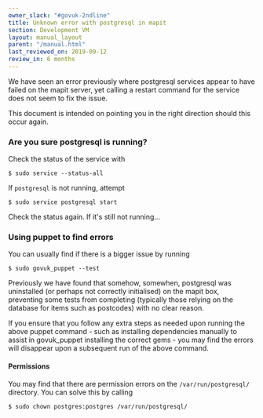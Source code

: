 ```yaml
---
owner_slack: "#govuk-2ndline"
title: Unknown error with postgresql in mapit
section: Development VM
layout: manual_layout
parent: "/manual.html"
last_reviewed_on: 2019-09-12
review_in: 6 months
---
```


We have seen an error previously where postgresql services appear to have failed
on the mapit server, yet calling a restart command for the service does not
seem to fix the issue.

This document is intended on pointing you in the right direction should this
occur again.

### Are you sure postgresql is running?

Check the status of the service with

```shell
$ sudo service --status-all
```

If `postgresql` is not running, attempt

```shell
$ sudo service postgresql start
```

Check the status again. If it's still not running...

### Using puppet to find errors

You can usually find if there is a bigger issue by running

```shell
$ sudo govuk_puppet --test
```

Previously we have found that somehow, somewhen, postgresql was uninstalled (or
perhaps not correctly initialised) on the mapit box, preventing some tests
from completing (typically those relying on the database for items such as
postcodes) with no clear reason.

If you ensure that you follow any extra steps as needed upon running the above
puppet command - such as installing dependencies manually to assist in govuk_puppet
installing the correct gems - you may find the errors will disappear upon a
subsequent run of the above command.

#### Permissions

You may find that there are permission errors on the `/var/run/postgresql/`
directory. You can solve this by calling

```shell
$ sudo chown postgres:postgres /var/run/postgresql/
```
